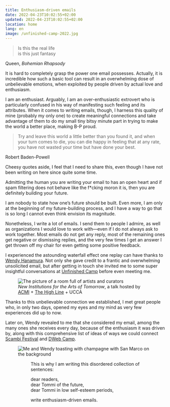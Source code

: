 ```yaml
---
title: Enthusiasm-driven emails
date: 2022-04-23T10:02:55+02:00
updated: 2022-04-23T10:02:55+02:00
location: home
lang: en
image: /unfinished-camp-2022.jpg
---
```

> Is this the real life  
> is this just fantasy

<p class='cite'>Queen, <cite>Bohemian Rhapsody</cite></p>

It is hard to completely grasp the power one email possesses. Actually, it is incredible how such a basic tool can result in an overwhelming dose of unbelievable emotions, when exploited by people driven by actual love and enthusiasm.

I am an enthusiast. Arguably, I am an over-enthusiastic extrovert who is particularly confused in his way of manifesting such feeling and its attributes. When it comes to writing emails, though, I harness this quality of mine (probably my only one) to create meaningful connections and take advantage of them to do my small tiny bitsy minute part in trying to make the world a better place, making B-P proud.

> Try and leave this world a little better than you found it, and when your turn comes to die, you can die happy in feeling that at any rate, you have not wasted your time but have done your best.

<p class='cite'>Robert Baden-Powell</p>

Cheesy quotes aside, I feel that I need to share this, even though I have not been writing on here since quite some time.

Admitting the human you are writing your email to has an open heart and if spam filtering does not behave like the f\*cking moron it is, then you are definitely building your future.

I am nobody to state how one’s future should be built. Even more, I am only at the beginning of my future-building process, and I have a way to go that is so long I cannot even think envision its magnitude.

Nonetheless, I write a lot of emails. I send them to people I admire, as well as organizations I would love to work with—even if I do not always ask to work together. Most emails do not get any reply, most of the remaining ones get negative or dismissing replies, and the very few times I get an answer I get thrown off my chair for even getting some positive feedback.

I experienced the astounding waterfall effect one replay can have thanks to [Wendy Hanamura](https://www.linkedin.com/in/wendyhanamura 'Wendy Hanamura on LinkedIn'). Not only she gave credit to a frantic and overwhelming unsolicited email, but after getting in touch she invited me to some super insightful conversations at [Unfinished Camp](https://unfinished.com/camp/ 'Unfinished Camp: Venice') before even meeting me.

<figure>
	<img src='/unfinished-camp-2022.jpg' alt='The picture of a room full of artists and curators'>
	<figcaption><cite>New Institutions for the Arts of Tomorrow</cite>, a talk hosted by <a href='https://www.acmi.net.au/' target='_blank' title='Australian Center for the Moving Image'>ACMI</a> + <a href='https://thehighline.org' target='_blank' title='The High Line official website'>The High Line</a> + UCCA</figcaption>
</figure>

Thanks to this unbelievable connection we established, I met great people who, in only two days, opened my eyes and my mind as very few experiences did up to now.

Later on, Wendy revealed to me that she considered my email, among the many ones she receives every day, because of the enthusiasm it was driven by, along with this comprehensive list of ideas of ways we could connect [Scambi Festival](https://scambi.org 'Scambi Festival') and [DWeb Camp](https://dwebcamp.org 'DWeb Camp').


<figure>
	<img src='/tommi-wendy-toast.jpg' alt='Me and Wendy toasting with champagne with San Marco on the background' title='Me and Wendy enjoyed attending a very fancy exclusive party'>
<figure>

This is why I am writing this disordered collection of sentences:

dear readers,  
dear Tommi of the future,  
dear Tommi in low self-esteem periods,

write enthusiasm-driven emails.
